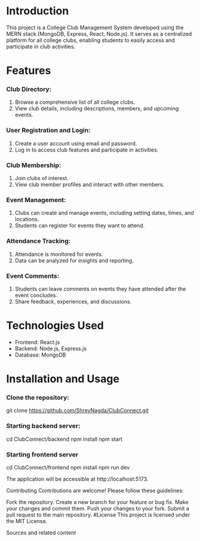 # Introduction

This project is a College Club Management System developed using the MERN stack (MongoDB, Express, React, Node.js). It serves as a centralized platform for all college clubs, enabling students to easily access and participate in club activities.

# Features

### Club Directory:

1. Browse a comprehensive list of all college clubs.
2. View club details, including descriptions, members, and upcoming events.

### User Registration and Login:

1. Create a user account using email and password.
2. Log in to access club features and participate in activities.

### Club Membership:

1. Join clubs of interest.
2. View club member profiles and interact with other members.

### Event Management:

1. Clubs can create and manage events, including setting dates, times, and locations.
2. Students can register for events they want to attend.

### Attendance Tracking:

1. Attendance is monitored for events.
2. Data can be analyzed for insights and reporting.

### Event Comments:

1. Students can leave comments on events they have attended after the event concludes.
2. Share feedback, experiences, and discussions.

# Technologies Used

- Frontend: React.js
- Backend: Node.js, Express.js
- Database: MongoDB

# Installation and Usage

### Clone the repository:

git clone https://github.com/ShreyNagda/ClubConnect.git

### Starting backend server:

cd ClubConnect/backend
npm install
npm start

### Starting frontend server

cd ClubConnect/frontend
npm install
npm run dev

The application will be accessible at http://localhost:5173.

Contributing
Contributions are welcome! Please follow these guidelines:

Fork the repository.
Create a new branch for your feature or bug fix.
Make your changes and commit them.
Push your changes to your fork.
Submit a pull request to the main repository.
#License
This project is licensed under the MIT License.

Sources and related content
